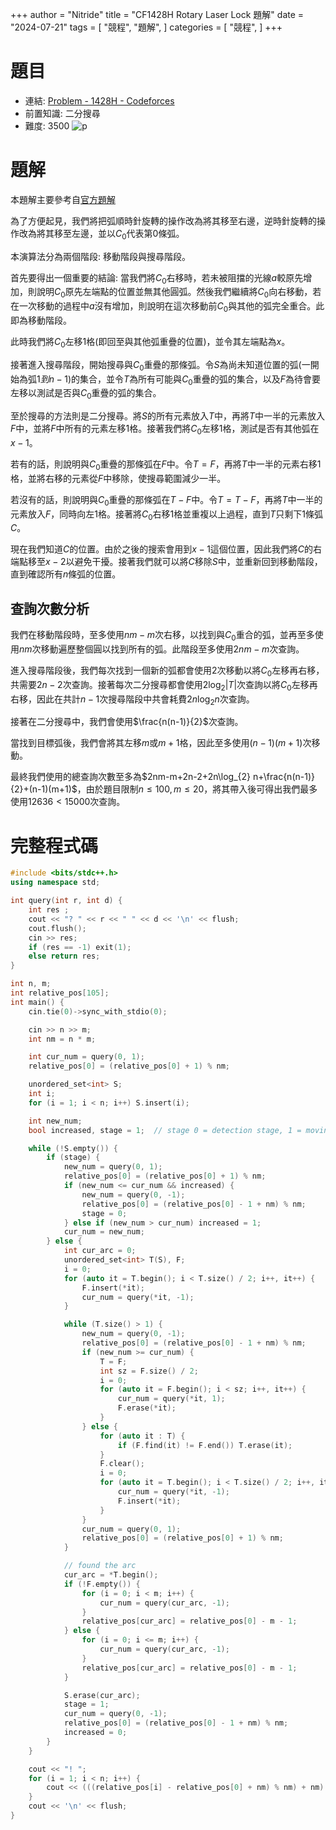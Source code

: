 +++
author = "Nitride"
title = "CF1428H Rotary Laser Lock 題解"
date = "2024-07-21"
tags = [
    "競程",
    "題解",
]
categories = [
    "競程",
]
+++

# 題目
- 連結: [Problem - 1428H - Codeforces](https://codeforces.com/problemset/problem/1428/H)
- 前置知識: 二分搜尋
- 難度: 3500
![p](p.jpeg)

# 題解
本題解主要參考自[官方題解](https://codeforces.com/blog/entry/83771)

為了方便起見，我們將把弧順時針旋轉的操作改為將其移至右邊，逆時針旋轉的操作改為將其移至左邊，並以$C_0$代表第0條弧。

本演算法分為兩個階段: 移動階段與搜尋階段。

首先要得出一個重要的結論: 當我們將$C_0$右移時，若未被阻擋的光線$a$較原先增加，則說明$C_0$原先左端點的位置並無其他圓弧。然後我們繼續將$C_0$向右移動，若在一次移動的過程中$a$沒有增加，則說明在這次移動前$C_0$與其他的弧完全重合。此即為移動階段。

此時我們將$C_0$左移1格(即回至與其他弧重疊的位置)，並令其左端點為$x$。

接著進入搜尋階段，開始搜尋與$C_0$重疊的那條弧。令$S$為尚未知道位置的弧(一開始為弧$1到n-1$)的集合，並令$T$為所有可能與$C_0$重疊的弧的集合，以及$F$為待會要左移以測試是否與$C_0$重疊的弧的集合。

至於搜尋的方法則是二分搜尋。將$S$的所有元素放入$T$中，再將$T$中一半的元素放入$F$中，並將$F$中所有的元素左移1格。接著我們將$C_0$左移1格，測試是否有其他弧在$x-1$。

若有的話，則說明與$C_0$重疊的那條弧在$F$中。令$T=F$，再將$T$中一半的元素右移1格，並將右移的元素從$F$中移除，使搜尋範圍減少一半。

若沒有的話，則說明與$C_0$重疊的那條弧在$T-F$中。令$T=T-F$，再將$T$中一半的元素放入$F$，同時向左1格。接著將$C_0$右移1格並重複以上過程，直到$T$只剩下1條弧$C$。

現在我們知道$C$的位置。由於之後的搜索會用到$x-1$這個位置，因此我們將$C$的右端點移至$x-2$以避免干擾。接著我們就可以將$C$移除$S$中，並重新回到移動階段，直到確認所有$n$條弧的位置。

## 查詢次數分析
我們在移動階段時，至多使用$nm-m$次右移，以找到與$C_0$重合的弧，並再至多使用$nm$次移動遍歷整個圓以找到所有的弧。此階段至多使用$2nm-m$次查詢。

進入搜尋階段後，我們每次找到一個新的弧都會使用2次移動以將$C_0$左移再右移，共需要$2n-2$次查詢。接著每次二分搜尋都會使用$2\log_2|T|$次查詢以將$C_0$左移再右移，因此在共計$n-1$次搜尋階段中共會耗費$2n\log_{2} n$次查詢。

接著在二分搜尋中，我們會使用$\frac{n(n-1)}{2}$次查詢。

當找到目標弧後，我們會將其左移$m$或$m+1$格，因此至多使用$(n-1)(m+1)$次移動。

最終我們使用的總查詢次數至多為$2nm-m+2n-2+2n\log_{2} n+\frac{n(n-1)}{2}+(n-1)(m+1)$，由於題目限制$n\leq 100,m\leq 20$，將其帶入後可得出我們最多使用$12636<15000$次查詢。

# 完整程式碼
```cpp
#include <bits/stdc++.h>
using namespace std;

int query(int r, int d) {
    int res ;
    cout << "? " << r << " " << d << '\n' << flush;
    cout.flush();
    cin >> res;
    if (res == -1) exit(1);
    else return res;
}

int n, m;
int relative_pos[105];
int main() {
    cin.tie(0)->sync_with_stdio(0);

    cin >> n >> m;
    int nm = n * m;

    int cur_num = query(0, 1);
    relative_pos[0] = (relative_pos[0] + 1) % nm;

    unordered_set<int> S;
    int i;
    for (i = 1; i < n; i++) S.insert(i);

    int new_num;
    bool increased, stage = 1;  // stage 0 = detection stage, 1 = moving stage

    while (!S.empty()) {
        if (stage) {
            new_num = query(0, 1);
            relative_pos[0] = (relative_pos[0] + 1) % nm;
            if (new_num <= cur_num && increased) {
                new_num = query(0, -1);
                relative_pos[0] = (relative_pos[0] - 1 + nm) % nm;
                stage = 0;
            } else if (new_num > cur_num) increased = 1;
            cur_num = new_num;
        } else {
            int cur_arc = 0;
            unordered_set<int> T(S), F;
            i = 0;
            for (auto it = T.begin(); i < T.size() / 2; i++, it++) {
                F.insert(*it);
                cur_num = query(*it, -1);
            }

            while (T.size() > 1) {
                new_num = query(0, -1);
                relative_pos[0] = (relative_pos[0] - 1 + nm) % nm;
                if (new_num >= cur_num) {
                    T = F;
                    int sz = F.size() / 2;
                    i = 0;
                    for (auto it = F.begin(); i < sz; i++, it++) {
                        cur_num = query(*it, 1);
                        F.erase(*it);
                    }
                } else {
                    for (auto it : T) {
                        if (F.find(it) != F.end()) T.erase(it);
                    }
                    F.clear();
                    i = 0;
                    for (auto it = T.begin(); i < T.size() / 2; i++, it++) {
                        cur_num = query(*it, -1);
                        F.insert(*it);
                    }
                }
                cur_num = query(0, 1);
                relative_pos[0] = (relative_pos[0] + 1) % nm;
            }

            // found the arc
            cur_arc = *T.begin();
            if (!F.empty()) {
                for (i = 0; i < m; i++) {
                    cur_num = query(cur_arc, -1);
                }
                relative_pos[cur_arc] = relative_pos[0] - m - 1;
            } else {
                for (i = 0; i <= m; i++) {
                    cur_num = query(cur_arc, -1);
                }
                relative_pos[cur_arc] = relative_pos[0] - m - 1;
            }

            S.erase(cur_arc);
            stage = 1;
            cur_num = query(0, -1);
            relative_pos[0] = (relative_pos[0] - 1 + nm) % nm;
            increased = 0;
        }
    }

    cout << "! ";
    for (i = 1; i < n; i++) {
        cout << (((relative_pos[i] - relative_pos[0] + nm) % nm) + nm) % nm << ' ';
    }
    cout << '\n' << flush;
}
```